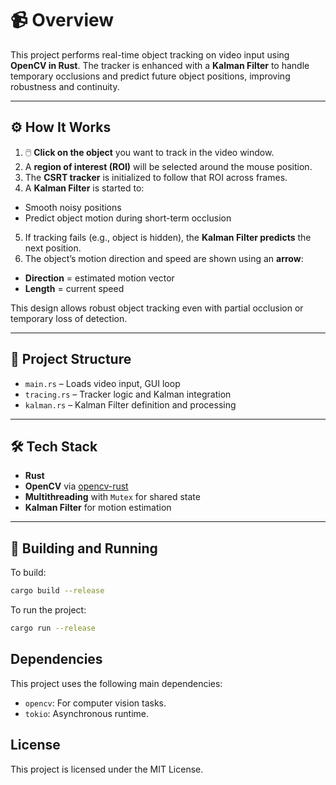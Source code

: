 # 📹 Overview

This project performs real-time object tracking on video input using **OpenCV in Rust**. The tracker is enhanced with a **Kalman Filter** to handle temporary occlusions and predict future object positions, improving robustness and continuity.

---

## ⚙️ How It Works

1. 🖱️ **Click on the object** you want to track in the video window.
2. A **region of interest (ROI)** will be selected around the mouse position.
3. The **CSRT tracker** is initialized to follow that ROI across frames.
4. A **Kalman Filter** is started to:
  - Smooth noisy positions
  - Predict object motion during short-term occlusion
5. If tracking fails (e.g., object is hidden), the **Kalman Filter predicts** the next position.
6. The object’s motion direction and speed are shown using an **arrow**:
  - **Direction** = estimated motion vector
  - **Length** = current speed

This design allows robust object tracking even with partial occlusion or temporary loss of detection.

---

## 📁 Project Structure

- `main.rs` – Loads video input, GUI loop
- `tracing.rs` – Tracker logic and Kalman integration
- `kalman.rs` – Kalman Filter definition and processing

---

## 🛠 Tech Stack

- **Rust**
- **OpenCV** via [opencv-rust](https://github.com/twistedfall/opencv-rust)
- **Multithreading** with `Mutex` for shared state
- **Kalman Filter** for motion estimation

---

## 🚀 Building and Running

To build:

```bash
cargo build --release
```

To run the project:

```bash
cargo run --release
```


## Dependencies

This project uses the following main dependencies:

- `opencv`: For computer vision tasks.
- `tokio`: Asynchronous runtime.

## License

This project is licensed under the MIT License.
